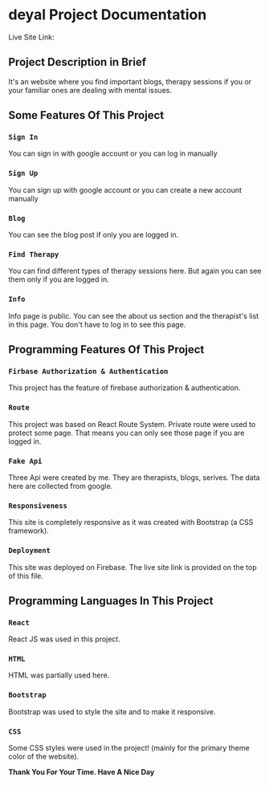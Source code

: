 # deyal Project Documentation

Live Site Link: 

## Project Description in Brief

It's an website where you find important blogs, therapy sessions if you or your familiar ones are dealing with mental issues.



## Some Features Of This Project

### `Sign In`

You can sign in with google account or you can log in manually

### `Sign Up`

You can sign up with google account or you can create a new account manually

### `Blog`

You can see the blog post if only you are logged in.

### `Find Therapy`

You can find different types of therapy sessions here. But again you can see them only if you are logged in.

### `Info`

Info page is public. You can see the about us section and the therapist's list in this page. You don't have to log in to see this page.



## Programming Features Of This Project

### `Firbase Authorization & Authentication`

This project has the feature of firebase authorization & authentication.

### `Route`

This project was based on React Route System. Private route were used to protect some page. That means you can only see those page if you are logged in.

### `Fake Api`

Three Api were created by me. They are therapists, blogs, serives. The data here are collected from google.

### `Responsiveness`

This site is completely responsive as it was created with Bootstrap (a CSS framework).

### `Deployment`

This site was deployed on Firebase. The live site link is provided on the top of this file.



## Programming Languages In This Project

### `React`

React JS was used in this project.

### `HTML`

HTML was partially used here.

### `Bootstrap`

Bootstrap was used to style the site and to make it responsive. 

### `CSS`

Some CSS styles were used in the project! (mainly for the primary theme color of the website).


**Thank You For Your Time. Have A Nice Day**